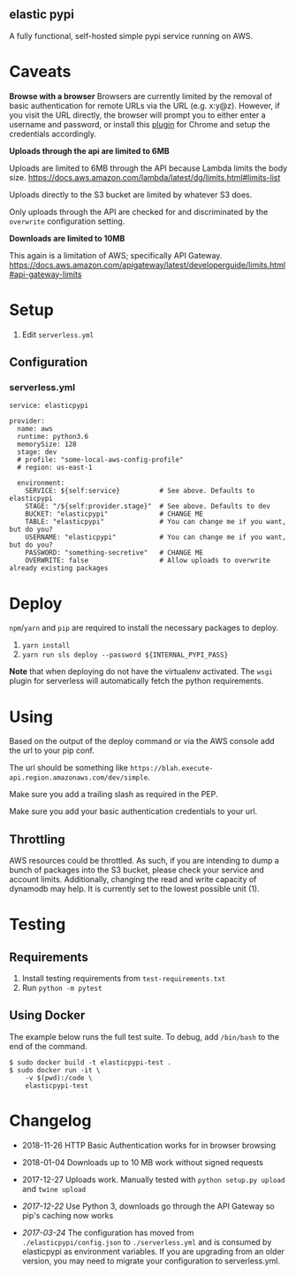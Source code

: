 elastic pypi
------------

A fully functional, self-hosted  simple pypi service running on AWS.

# Caveats

**Browse with a browser**
Browsers are currently limited by the removal of basic authentication for remote URLs via the URL (e.g. x:y@z). However, if you visit the URL directly, the browser will prompt you to either enter a username and password, or install this [plugin](https://chrome.google.com/webstore/detail/multipass-for-http-basic/enhldmjbphoeibbpdhmjkchohnidgnah) for Chrome and setup the credentials accordingly.

**Uploads through the api are limited to 6MB**

Uploads are limited to 6MB through the API because Lambda limits the body size. https://docs.aws.amazon.com/lambda/latest/dg/limits.html#limits-list

Uploads directly to the S3 bucket are limited by whatever S3 does.

Only uploads through the API are checked for and discriminated by the `overwrite` configuration setting.

**Downloads are limited to 10MB**

This again is a limitation of AWS; specifically API Gateway.
https://docs.aws.amazon.com/apigateway/latest/developerguide/limits.html#api-gateway-limits

# Setup

1. Edit `serverless.yml`

## Configuration

### serverless.yml

```
service: elasticpypi

provider:
  name: aws
  runtime: python3.6
  memorySize: 128
  stage: dev
  # profile: "some-local-aws-config-profile"
  # region: us-east-1

  environment:
    SERVICE: ${self:service}          # See above. Defaults to elasticpypi
    STAGE: "/${self:provider.stage}"  # See above. Defaults to dev
    BUCKET: "elasticpypi"             # CHANGE ME
    TABLE: "elasticpypi"              # You can change me if you want, but do you?
    USERNAME: "elasticpypi"           # You can change me if you want, but do you?
    PASSWORD: "something-secretive"   # CHANGE ME
    OVERWRITE: false                  # Allow uploads to overwrite already existing packages
```

# Deploy

`npm`/`yarn` and `pip` are required to install the necessary packages to deploy.

1. `yarn install`
2. `yarn run sls deploy --password ${INTERNAL_PYPI_PASS}`


**Note** that when deploying do not have the virtualenv activated. The `wsgi` plugin for serverless will automatically fetch the python requirements.

# Using

Based on the output of the deploy command or via the AWS console add the url to your pip conf.

The url should be something like `https://blah.execute-api.region.amazonaws.com/dev/simple`.

Make sure you add a trailing slash as required in the PEP.

Make sure you add your basic authentication credentials to your url.

## Throttling

AWS resources could be throttled. As such, if you are intending to dump a bunch of packages into the S3 bucket, please check your
service and account limits. Additionally, changing the read and write capacity of dynamodb may help. It is currently set
to the lowest possible unit (1).

# Testing

## Requirements

1. Install testing requirements from `test-requirements.txt`
1. Run `python -m pytest`

## Using Docker

The example below runs the full test suite. To debug, add `/bin/bash` to the end of the command.

    $ sudo docker build -t elasticpypi-test .
    $ sudo docker run -it \
        -v $(pwd):/code \
        elasticpypi-test

# Changelog
* 2018-11-26 HTTP Basic Authentication works for in browser browsing

* 2018-01-04 Downloads up to 10 MB work without signed requests

* 2017-12-27 Uploads work. Manually tested with `python setup.py upload` and `twine upload`

* *2017-12-22* Use Python 3, downloads go through the API Gateway so pip's caching now works

* *2017-03-24* The configuration has moved from `./elasticpypi/config.json` to `./serverless.yml` and is consumed by elasticpypi as environment variables. If you are upgrading from an older version, you may need to migrate your configuration to serverless.yml.

